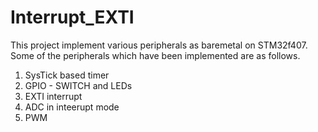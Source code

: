 # Interrupt_EXTI
This project implement various peripherals as baremetal on STM32f407. Some of the peripherals which have been implemented are as follows.
1. SysTick based timer
2. GPIO - SWITCH and LEDs
3. EXTI interrupt
4. ADC in inteerupt mode
5. PWM
